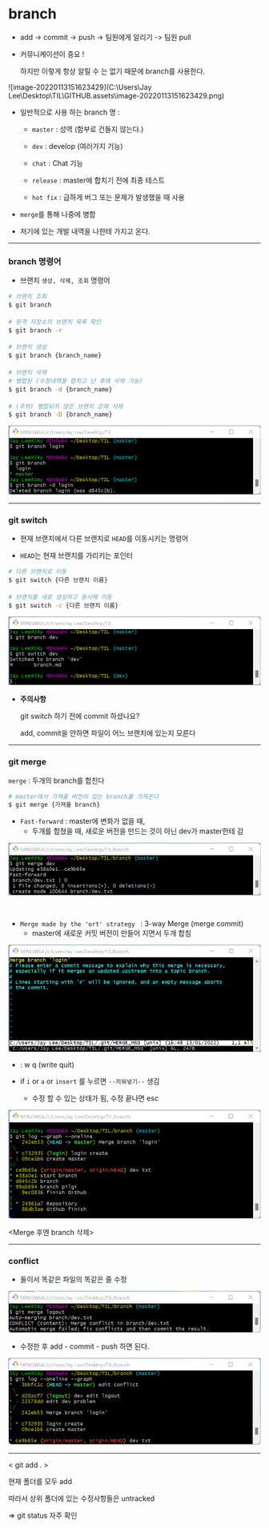 # branch  

* add -> commit -> push -> 팀원에게 알리기 -> 팀원 pull

* 커뮤니케이션이 중요 !

  하지만 이렇게 항상 알릴 수 는 없기 때문에 branch를 사용한다.

![image-20220113151623429](C:\Users\Jay Lee\Desktop\TIL\GITHUB.assets\image-20220113151623429.png)

* 일반적으로 사용 하는 branch 명 :  

  * `master` : 성역 (함부로 건들지 않는다.)

  * `dev` : develop (여러가지 기능)

  * `chat` : Chat 기능

  * `release` : master에 합치기 전에 최종 테스트

  * `hot fix` : 급하게 버그 또는 문제가 발생했을 때 사용 

* `merge`를 통해 나중에 병합
* 저기에 있는 개발 내역을 나한테 가지고 온다.

---

### branch 명령어 

* 브랜치 `생성, 삭제, 조회` 명령어

```bash
# 브랜치 조회
$ git branch

# 원격 저장소의 브랜치 목록 확인
$ git branch -r

# 브랜치 생성
$ git branch {branch_name}

# 브랜치 삭제
# 병합된 (수정내역을 합치고 난 후에 삭제 가능)
$ git branch -d {branch_name}

# (주의) 병합되지 않은 브랜치 강제 삭제
$ git branch -D {branch_name}
```

![image-20220113160411512](branch.assets/image-20220113160411512.png)



---

### git switch

* 현재 브랜치에서 다른 브랜치로 `HEAD`를 이동시키는 명령어

* `HEAD`는 현재 브랜치를 가리키는 포인터

```bash
# 다른 브랜치로 이동
$ git switch {다른 브랜치 이름}

# 브랜치를 새로 생성하고 동시에 이동
$ git switch -c {다른 브랜치 이름}


```

![image-20220113160512016](branch.assets/image-20220113160512016.png)



* **주의사항**

  git switch 하기 전에 commit 하셨나요? 

  add, commit을 안하면 파일이 어느 브랜치에 있는지 모른다 

  

---

### git merge

`merge` : 두개의 branch를 합친다

```bash
# master에서 가져올 버전이 있는 branch를 가져온다
$ git merge {가져올 branch}
```

* `Fast-forward` : master에 변화가 없을 때, 
  * 두개를 합쳤을 때, 새로운 버전을 만드는 것이 아닌 dev가 master한테 감

![image-20220113164118600](branch.assets/image-20220113164118600.png)

​		

* `Merge made by the 'ort' strategy ` : 3-way Merge (merge commit)
  * master에 새로운 커밋 버전이 만들어 지면서 두개 합침

![image-20220113164849062](branch.assets/image-20220113164849062.png)

* : w q (write quit)

* if `i` or `a` or `insert` 를 누르면 `--끼워넣기--` 생김
  * 수정 할 수 있는 상태가 됨, 수정 끝나면 esc



![image-20220113165343443](branch.assets/image-20220113165343443.png)

<Merge 후엔 branch 삭제>



---

### conflict

* 둘이서 똑같은 파일의 똑같은 줄 수정

![image-20220113170148278](branch.assets/image-20220113170148278.png)



* 수정한 후 add - commit - push 하면 된다.

![image-20220113170434278](branch.assets/image-20220113170434278.png)



---

< git add . >

현재 폴더를 모두 add

따라서 상위 폴더에 있는 수정사항들은 untracked

=> git status 자주 확인


